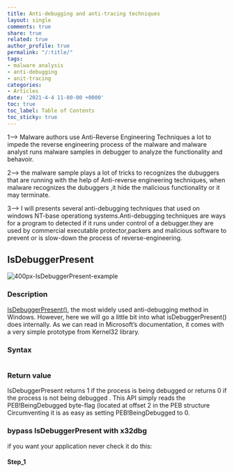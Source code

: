 ```yaml
---
title: Anti-debugging and anti-tracing techniques
layout: single
comments: true
share: true
related: true
author_profile: true
permalink: "/:title/"
tags:
- malware analysis 
- anti-debugging
- anit-tracing
categories:
- Articles
date: '2021-4-4 11-00-00 +0000'
toc: true
toc_label: Table of Contents
toc_sticky: true
---
```

1--> Malware authors use Anti-Reverse Engineering Techniques a lot to impede the reverse engineering process of the malware and malware analyst runs malware samples in debugger to analyze the functionality and behavoir.

2--> the malware sample plays a lot of tricks to recognizes the dubuggers that are running with the help of Anti-reverse engineering techniques, when malware recognizes the dubuggers ,it hide the malicious functionality or it may terminate.

<!-- more -->

3--> I will presents several anti-debugging techniques that used on windows NT-base operationg systems.Anti-debugging techniques are ways for a program to detected if it runs under control of a debugger.they are used by commercial executable protector,packers and malicious software to prevent or is slow-down the process of reverse-engineering.

## IsDebuggerPresent

![400px-IsDebuggerPresent-example](https://user-images.githubusercontent.com/74544712/113621781-5b6d9d00-965c-11eb-965d-e13ae736897d.png)


### Description 

[IsDebuggerPresent()](https://docs.microsoft.com/en-us/windows/win32/api/debugapi/nf-debugapi-isdebuggerpresent), the most widely used anti-debugging method in Windows. However, here we will go a little bit into what isDebuggerPresent() does internally. As we can read in Microsoft’s documentation, it comes with a very simple prototype from Kernel32 library.

### Syntax

```BOOL IsDebuggerPresent();
```
### Return value
IsDebuggerPresent returns 1 if the process is being debugged or returns 0 if the process is not being debugged . This API simply reads the PEB!BeingDebugged byte-flag (located at offset 2 in the PEB structure Circumventing it is as easy as setting PEB!BeingDebugged to 0.
### bypass IsDebuggerPresent with x32dbg 
if you want your application never check it do this:
#### Step_1









